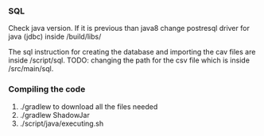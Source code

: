 ### SQL
Check java version. 
If it is previous than java8 change postresql driver for java (jdbc) inside /build/libs/

The sql instruction for creating the database and importing the cav files are inside /script/sql.
TODO: changing the path for the csv file which is inside /src/main/sql.

### Compiling the code
1) ./gradlew to download all the files needed
2) ./gradlew ShadowJar
3) ./script/java/executing.sh